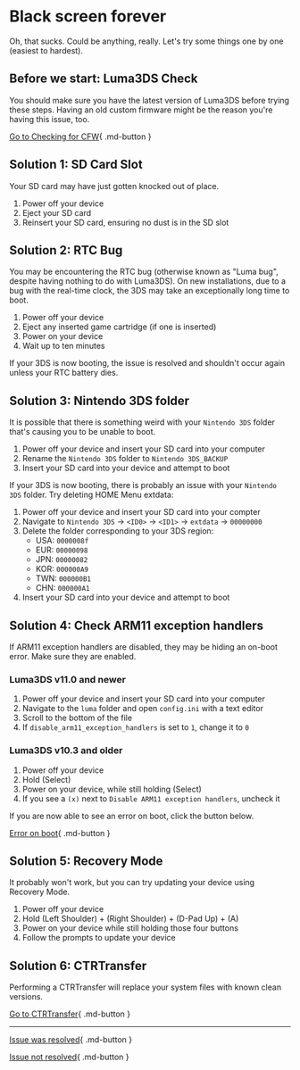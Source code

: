 # Black screen forever

Oh, that sucks. Could be anything, really. Let's try some things one by one (easiest to hardest).

## Before we start: Luma3DS Check

You should make sure you have the latest version of Luma3DS before trying these steps. Having an old custom firmware might be the reason you're having this issue, too.

[Go to Checking for CFW](https://3ds.hacks.guide/checking-for-cfw){ .md-button }

## Solution 1: SD Card Slot

Your SD card may have just gotten knocked out of place.

1. Power off your device
1. Eject your SD card
1. Reinsert your SD card, ensuring no dust is in the SD slot

## Solution 2: RTC Bug

You may be encountering the RTC bug (otherwise known as "Luma bug", despite having nothing to do with Luma3DS). On new installations, due to a bug with the real-time clock, the 3DS may take an exceptionally long time to boot.

1. Power off your device
1. Eject any inserted game cartridge (if one is inserted)
1. Power on your device
1. Wait up to ten minutes

If your 3DS is now booting, the issue is resolved and shouldn't occur again unless your RTC battery dies.

## Solution 3: Nintendo 3DS folder

It is possible that there is something weird with your `Nintendo 3DS` folder that's causing you to be unable to boot.

1. Power off your device and insert your SD card into your computer
1. Rename the `Nintendo 3DS` folder to `Nintendo 3DS_BACKUP`
1. Insert your SD card into your device and attempt to boot

If your 3DS is now booting, there is probably an issue with your `Nintendo 3DS` folder. Try deleting HOME Menu extdata:

1. Power off your device and insert your SD card into your compter
1. Navigate to `Nintendo 3DS` -> `<ID0>` -> `<ID1>` -> `extdata` -> `00000000`
1. Delete the folder corresponding to your 3DS region:
	- USA: `0000008f`
	- EUR: `00000098`
	- JPN: `00000082`
	- KOR: `000000A9`
	- TWN: `000000B1`
	- CHN: `000000A1`
1. Insert your SD card into your device and attempt to boot

## Solution 4: Check ARM11 exception handlers

If ARM11 exception handlers are disabled, they may be hiding an on-boot error. Make sure they are enabled.

### Luma3DS v11.0 and newer

1. Power off your device and insert your SD card into your computer
1. Navigate to the `luma` folder and open `config.ini` with a text editor
1. Scroll to the bottom of the file
1. If `disable_arm11_exception_handlers` is set to `1`, change it to `0`

### Luma3DS v10.3 and older

1. Power off your device
1. Hold (Select)
1. Power on your device, while still holding (Select)
1. If you see a `(x)` next to `Disable ARM11 exception handlers`, uncheck it

If you are now able to see an error on boot, click the button below.

[Error on boot](/troubleshoot/noboot/error){ .md-button }

## Solution 5: Recovery Mode

It probably won't work, but you can try updating your device using Recovery Mode.

1. Power off your device
1. Hold (Left Shoulder) + (Right Shoulder) + (D-Pad Up) + (A)
1. Power on your device while still holding those four buttons
1. Follow the prompts to update your device

## Solution 6: CTRTransfer

Performing a CTRTransfer will replace your system files with known clean versions.

[Go to CTRTransfer](https://3ds.hacks.guide/ctrtransfer){ .md-button }

---

[Issue was resolved](/troubleshoot/issue/success){ .md-button }

[Issue not resolved](/troubleshoot/issue/failure){ .md-button }

